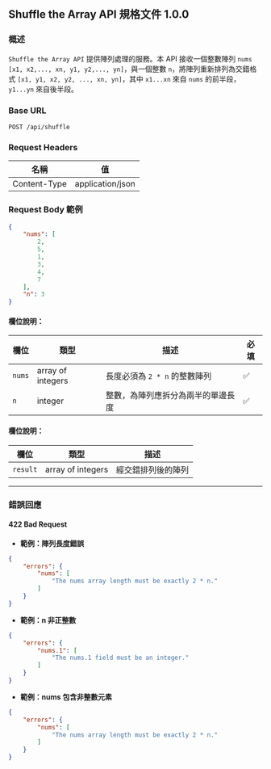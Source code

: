 ## Shuffle the Array API 規格文件 1.0.0

### 概述

`Shuffle the Array API` 提供陣列處理的服務。本 API 接收一個整數陣列 `nums` `[x1, x2,..., xn, y1, y2,..., yn]`，與一個整數
`n`，將陣列重新排列為交錯格式 `[x1, y1, x2, y2, ..., xn, yn]`，其中 `x1...xn` 來自 `nums` 的前半段，`y1...yn` 來自後半段。

### Base URL

```
POST /api/shuffle
```

### Request Headers

| 名稱           | 值                |
|--------------|------------------|
| Content-Type | application/json |

### Request Body 範例

```json
{
    "nums": [
        2,
        5,
        1,
        3,
        4,
        7
    ],
    "n": 3
}
```

#### 欄位說明：

| 欄位     | 類型                | 描述                  | 必填 |
|--------|-------------------|---------------------|----|
| `nums` | array of integers | 長度必須為 `2 * n` 的整數陣列 | ✅  |
| `n`    | integer           | 整數，為陣列應拆分為兩半的單邊長度   | ✅  |

#### 欄位說明：

| 欄位       | 類型                | 描述        |
|----------|-------------------|-----------|
| `result` | array of integers | 經交錯排列後的陣列 |

---

### 錯誤回應

#### 422 Bad Request

- **範例：陣列長度錯誤**

```json
{
    "errors": {
        "nums": [
            "The nums array length must be exactly 2 * n."
        ]
    }
}
```

- **範例：n 非正整數**

```json
{
    "errors": {
        "nums.1": [
            "The nums.1 field must be an integer."
        ]
    }
}
```

- **範例：nums 包含非整數元素**

```json
{
    "errors": {
        "nums": [
            "The nums array length must be exactly 2 * n."
        ]
    }
}
```


